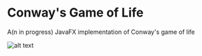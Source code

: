# Conway's Game of Life

A(n in progress) JavaFX implementation of Conway's game of life

![alt text](https://github.com/Glowstick0017/conway/blob/master/conway.gif?raw=true)
